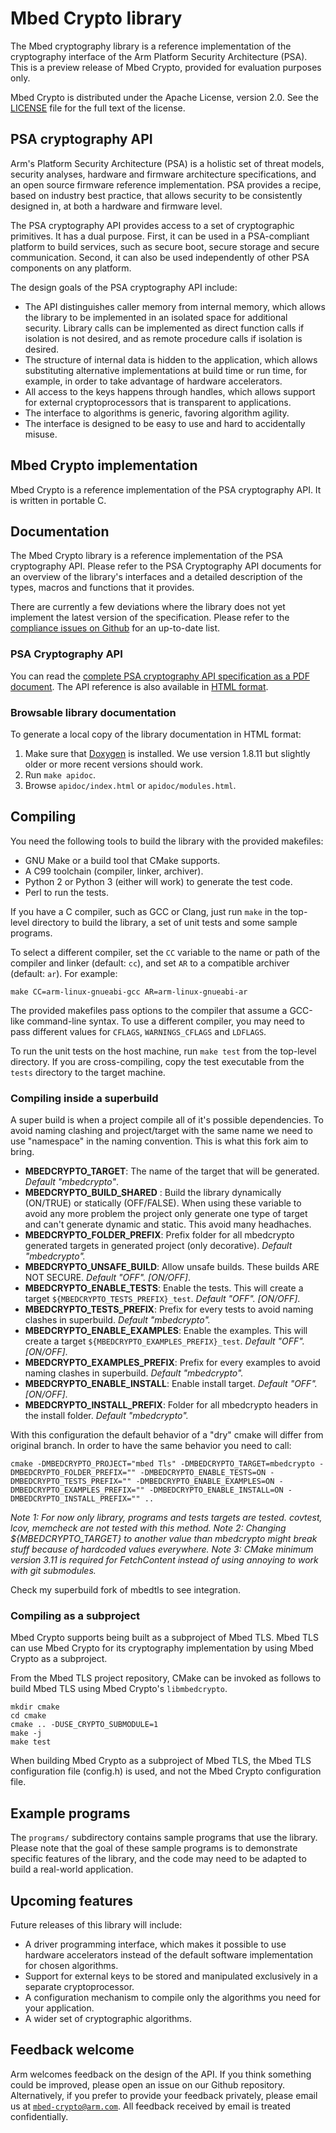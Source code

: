 # Mbed Crypto library

The Mbed cryptography library is a reference implementation of the cryptography interface of the Arm Platform Security Architecture (PSA). This is a preview release of Mbed Crypto, provided for evaluation purposes only.

Mbed Crypto is distributed under the Apache License, version 2.0. See the [LICENSE](LICENSE) file for the full text of the license.

## PSA cryptography API

Arm's Platform Security Architecture (PSA) is a holistic set of threat models, security analyses, hardware and firmware architecture specifications, and an open source firmware reference implementation. PSA provides a recipe, based on industry best practice, that allows security to be consistently designed in, at both a hardware and firmware level.

The PSA cryptography API provides access to a set of cryptographic primitives. It has a dual purpose. First, it can be used in a PSA-compliant platform to build services, such as secure boot, secure storage and secure communication. Second, it can also be used independently of other PSA components on any platform.

The design goals of the PSA cryptography API include:

* The API distinguishes caller memory from internal memory, which allows the library to be implemented in an isolated space for additional security. Library calls can be implemented as direct function calls if isolation is not desired, and as remote procedure calls if isolation is desired.
* The structure of internal data is hidden to the application, which allows substituting alternative implementations at build time or run time, for example, in order to take advantage of hardware accelerators.
* All access to the keys happens through handles, which allows support for external cryptoprocessors that is transparent to applications.
* The interface to algorithms is generic, favoring algorithm agility.
* The interface is designed to be easy to use and hard to accidentally misuse.

## Mbed Crypto implementation

Mbed Crypto is a reference implementation of the PSA cryptography API. It is written in portable C.

## Documentation

The Mbed Crypto library is a reference implementation of the PSA cryptography API. Please refer to the PSA Cryptography API documents for an overview of the library's interfaces and a detailed description of the types, macros and functions that it provides.

There are currently a few deviations where the library does not yet implement the latest version of the specification. Please refer to the [compliance issues on Github](https://github.com/ARMmbed/mbed-crypto/labels/compliance) for an up-to-date list.

### PSA Cryptography API

You can read the [complete PSA cryptography API specification as a PDF document](https://github.com/ARMmbed/mbed-crypto/raw/psa-crypto-api/docs/PSA_Cryptography_API_Specification.pdf). The API reference is also available in [HTML format](https://armmbed.github.io/mbed-crypto/html/index.html).

### Browsable library documentation

To generate a local copy of the library documentation in HTML format:

1. Make sure that [Doxygen](http://www.doxygen.nl/) is installed. We use version 1.8.11 but slightly older or more recent versions should work.
1. Run `make apidoc`.
1. Browse `apidoc/index.html` or `apidoc/modules.html`.

## Compiling

You need the following tools to build the library with the provided makefiles:

* GNU Make or a build tool that CMake supports.
* A C99 toolchain (compiler, linker, archiver).
* Python 2 or Python 3 (either will work) to generate the test code.
* Perl to run the tests.

If you have a C compiler, such as GCC or Clang, just run `make` in the top-level directory to build the library, a set of unit tests and some sample programs.

To select a different compiler, set the `CC` variable to the name or path of the compiler and linker (default: `cc`), and set `AR` to a compatible archiver (default: `ar`). For example:
```
make CC=arm-linux-gnueabi-gcc AR=arm-linux-gnueabi-ar
```
The provided makefiles pass options to the compiler that assume a GCC-like command-line syntax. To use a different compiler, you may need to pass different values for `CFLAGS`, `WARNINGS_CFLAGS` and `LDFLAGS`.

To run the unit tests on the host machine, run `make test` from the top-level directory. If you are cross-compiling, copy the test executable from the `tests` directory to the target machine.

### Compiling inside a superbuild

A super build is when a project compile all of it's possible dependencies. To avoid naming clashing and project/target with the same name we need to use "namespace" in the naming convention. This is what this fork aim to bring.

- **MBEDCRYPTO_TARGET**: The name of the target that will be generated. *Default "mbedcrypto"*.
- **MBEDCRYPTO_BUILD_SHARED** : Build the library dynamically (ON/TRUE) or statically (OFF/FALSE). When using these variable to avoid any more problem the project only generate one type of target and can't generate dynamic and static. This avoid many headhaches.
- **MBEDCRYPTO_FOLDER_PREFIX**: Prefix folder for all mbedcrypto generated targets in generated project (only decorative). *Default "mbedcrypto".*
- **MBEDCRYPTO_UNSAFE_BUILD**: Allow unsafe builds. These builds ARE NOT SECURE. *Default "OFF". [ON/OFF]*.
- **MBEDCRYPTO_ENABLE_TESTS**: Enable the tests. This will create a target `${MBEDCRYPTO_TESTS_PREFIX}_test`. *Default "OFF". [ON/OFF]*.
- **MBEDCRYPTO_TESTS_PREFIX**: Prefix for every tests to avoid naming clashes in superbuild. *Default "mbedcrypto".*
- **MBEDCRYPTO_ENABLE_EXAMPLES**: Enable the examples. This will create a target `${MBEDCRYPTO_EXAMPLES_PREFIX}_test`. *Default "OFF". [ON/OFF]*.
- **MBEDCRYPTO_EXAMPLES_PREFIX**: Prefix for every examples to avoid naming clashes in superbuild. *Default "mbedcrypto".*
- **MBEDCRYPTO_ENABLE_INSTALL**: Enable install target. *Default "OFF". [ON/OFF]*.
- **MBEDCRYPTO_INSTALL_PREFIX**: Folder for all mbedcrypto headers in the install folder. *Default "mbedcrypto".*

With this configuration the default behavior of a "dry" cmake will differ from original branch. In order to have the same behavior you need to call:

```
cmake -DMBEDCRYPTO_PROJECT="mbed Tls" -DMBEDCRYPTO_TARGET=mbedcrypto -DMBEDCRYPTO_FOLDER_PREFIX="" -DMBEDCRYPTO_ENABLE_TESTS=ON -DMBEDCRYPTO_TESTS_PREFIX="" -DMBEDCRYPTO_ENABLE_EXAMPLES=ON -DMBEDCRYPTO_EXAMPLES_PREFIX="" -DMBEDCRYPTO_ENABLE_INSTALL=ON -DMBEDCRYPTO_INSTALL_PREFIX="" ..

```

*Note 1: For now only library, programs and tests targets are tested. covtest, lcov, memcheck are not tested with this method.*
*Note 2: Changing ${MBEDCRYPTO_TARGET} to another value than mbedcrypto might break stuff because of hardcoded values everywhere.*
*Note 3: CMake minimum version 3.11 is required for FetchContent instead of using annoying to work with git submodules.*

Check my superbuild fork of mbedtls to see integration.

### Compiling as a subproject

Mbed Crypto supports being built as a subproject of Mbed TLS. Mbed TLS can use Mbed Crypto for its cryptography implementation by using Mbed Crypto as a subproject.

From the Mbed TLS project repository, CMake can be invoked as follows to build Mbed TLS using Mbed Crypto's `libmbedcrypto`.
```
mkdir cmake
cd cmake
cmake .. -DUSE_CRYPTO_SUBMODULE=1
make -j
make test
```

When building Mbed Crypto as a subproject of Mbed TLS, the Mbed TLS
configuration file (config.h) is used, and not the Mbed Crypto configuration
file.

## Example programs

The `programs/` subdirectory contains sample programs that use the library. Please note that the goal of these sample programs is to demonstrate specific features of the library, and the code may need to be adapted to build a real-world application.

## Upcoming features

Future releases of this library will include:

* A driver programming interface, which makes it possible to use hardware accelerators instead of the default software implementation for chosen algorithms.
* Support for external keys to be stored and manipulated exclusively in a separate cryptoprocessor.
* A configuration mechanism to compile only the algorithms you need for your application.
* A wider set of cryptographic algorithms.

## Feedback welcome

Arm welcomes feedback on the design of the API. If you think something could be improved, please open an issue on our Github repository. Alternatively, if you prefer to provide your feedback privately, please email us at [`mbed-crypto@arm.com`](mailto:mbed-crypto@arm.com). All feedback received by email is treated confidentially.
